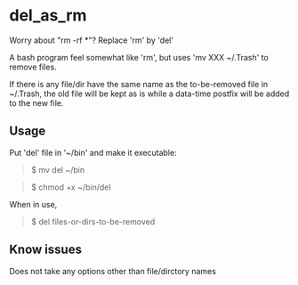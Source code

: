 # del_as_rm
Worry about "rm -rf \*"? Replace 'rm' by 'del'


A bash program feel somewhat like 'rm', but uses 'mv XXX ~/.Trash' to remove files.

If there is any file/dir have the same name as the to-be-removed file in ~/.Trash, the old file will be kept as is while a data-time postfix will be added to the new file.


## Usage

Put 'del' file in '~/bin' and make it executable:

> $ mv del ~/bin

> $ chmod +x ~/bin/del


When in use,

> $ del files-or-dirs-to-be-removed


## Know issues
Does not take any options other than file/dirctory names

